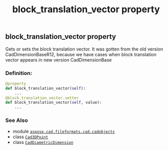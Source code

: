 ﻿---
title: block_translation_vector property
second_title: Aspose.CAD for Python via .NET API References
description: 
type: docs
weight: 140
url: /python-net/aspose.cad.fileformats.cad.cadobjects/caddiametricdimension/block_translation_vector/
is_root: false
---

## block_translation_vector property


Gets or sets the block translation vector.
It was gotten from the old version CadDimensionBaseR12,
because we have cases when block translation vector appears in
new version CadDimensionBase
### Definition:
```python
@property
def block_translation_vector(self):
    ...
@block_translation_vector.setter
def block_translation_vector(self, value):
    ...
```

### See Also
* module [`aspose.cad.fileformats.cad.cadobjects`](../../)
* class [`Cad3DPoint`](/cad/python-net/aspose.cad.fileformats.cad.cadobjects/cad3dpoint)
* class [`CadDiametricDimension`](/cad/python-net/aspose.cad.fileformats.cad.cadobjects/caddiametricdimension)
